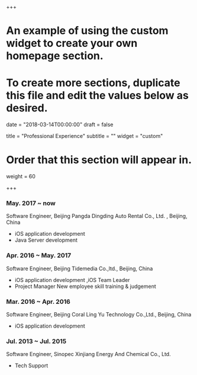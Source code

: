 +++
# An example of using the custom widget to create your own homepage section.
# To create more sections, duplicate this file and edit the values below as desired.

date = "2018-03-14T00:00:00"
draft = false

title = "Professional Experience"
subtitle = ""
widget = "custom"

# Order that this section will appear in.
weight = 60

+++

### May. 2017 ~ now

Software Engineer, Beijing Pangda Dingding Auto Rental Co., Ltd. , Beijing, China

- iOS application development
- Java Server development

### Apr. 2016 ~ May. 2017

Software Engineer, Beijing Tidemedia Co.,ltd., Beijing, China

- iOS application development ,iOS Team Leader
- Project Manager New employee skill training & judgement

### Mar. 2016 ~ Apr. 2016

Software Engineer, Beijing Coral Ling Yu Technology Co.,Ltd.,  Beijing, China

- iOS application development

### Jul. 2013 ~ Jul. 2015

Software Engineer, Sinopec Xinjiang Energy And Chemical Co., Ltd.

- Tech Support

